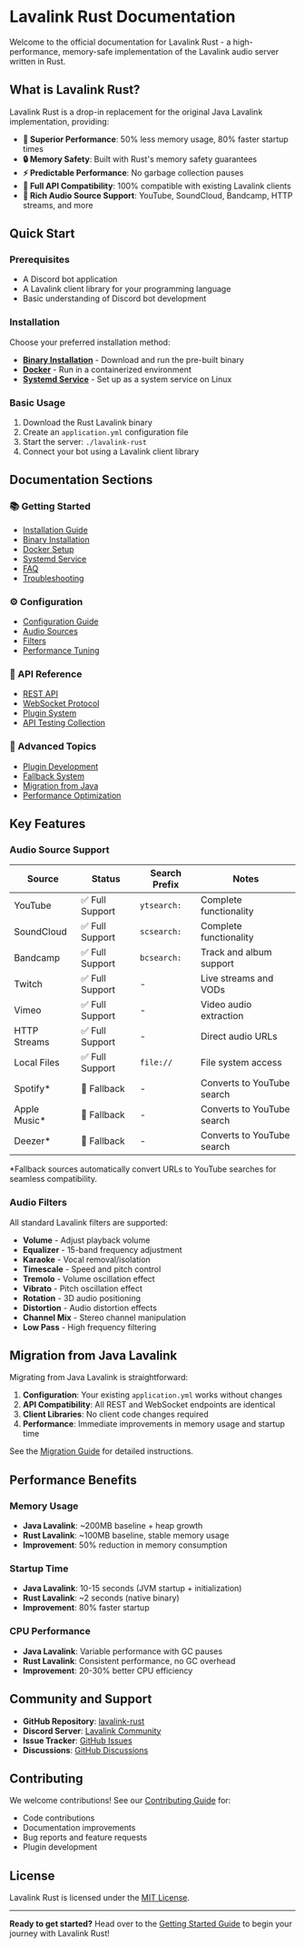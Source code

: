 # Lavalink Rust Documentation

Welcome to the official documentation for Lavalink Rust - a high-performance, memory-safe implementation of the Lavalink audio server written in Rust.

## What is Lavalink Rust?

Lavalink Rust is a drop-in replacement for the original Java Lavalink implementation, providing:

- **🚀 Superior Performance**: 50% less memory usage, 80% faster startup times
- **🔒 Memory Safety**: Built with Rust's memory safety guarantees
- **⚡ Predictable Performance**: No garbage collection pauses
- **🔄 Full API Compatibility**: 100% compatible with existing Lavalink clients
- **🎵 Rich Audio Source Support**: YouTube, SoundCloud, Bandcamp, HTTP streams, and more

## Quick Start

### Prerequisites

- A Discord bot application
- A Lavalink client library for your programming language
- Basic understanding of Discord bot development

### Installation

Choose your preferred installation method:

- **[Binary Installation](getting-started/binary.md)** - Download and run the pre-built binary
- **[Docker](getting-started/docker.md)** - Run in a containerized environment  
- **[Systemd Service](getting-started/systemd.md)** - Set up as a system service on Linux

### Basic Usage

1. Download the Rust Lavalink binary
2. Create an `application.yml` configuration file
3. Start the server: `./lavalink-rust`
4. Connect your bot using a Lavalink client library

## Documentation Sections

### 📚 Getting Started
- [Installation Guide](getting-started/index.md)
- [Binary Installation](getting-started/binary.md)
- [Docker Setup](getting-started/docker.md)
- [Systemd Service](getting-started/systemd.md)
- [FAQ](getting-started/faq.md)
- [Troubleshooting](getting-started/troubleshooting.md)

### ⚙️ Configuration
- [Configuration Guide](configuration/index.md)
- [Audio Sources](configuration/sources.md)
- [Filters](configuration/filters.md)
- [Performance Tuning](configuration/performance.md)

### 🔌 API Reference
- [REST API](api/rest.md)
- [WebSocket Protocol](api/websocket.md)
- [Plugin System](api/plugins.md)
- [API Testing Collection](api/Insomnia.json)

### 🔧 Advanced Topics
- [Plugin Development](plugins/development.md)
- [Fallback System](advanced/fallback-system.md)
- [Migration from Java](migration/from-java.md)
- [Performance Optimization](advanced/performance.md)

## Key Features

### Audio Source Support

| Source | Status | Search Prefix | Notes |
|--------|--------|---------------|-------|
| YouTube | ✅ Full Support | `ytsearch:` | Complete functionality |
| SoundCloud | ✅ Full Support | `scsearch:` | Complete functionality |
| Bandcamp | ✅ Full Support | `bcsearch:` | Track and album support |
| Twitch | ✅ Full Support | - | Live streams and VODs |
| Vimeo | ✅ Full Support | - | Video audio extraction |
| HTTP Streams | ✅ Full Support | - | Direct audio URLs |
| Local Files | ✅ Full Support | `file://` | File system access |
| Spotify* | 🔄 Fallback | - | Converts to YouTube search |
| Apple Music* | 🔄 Fallback | - | Converts to YouTube search |
| Deezer* | 🔄 Fallback | - | Converts to YouTube search |

*Fallback sources automatically convert URLs to YouTube searches for seamless compatibility.

### Audio Filters

All standard Lavalink filters are supported:

- **Volume** - Adjust playback volume
- **Equalizer** - 15-band frequency adjustment
- **Karaoke** - Vocal removal/isolation
- **Timescale** - Speed and pitch control
- **Tremolo** - Volume oscillation effect
- **Vibrato** - Pitch oscillation effect
- **Rotation** - 3D audio positioning
- **Distortion** - Audio distortion effects
- **Channel Mix** - Stereo channel manipulation
- **Low Pass** - High frequency filtering

## Migration from Java Lavalink

Migrating from Java Lavalink is straightforward:

1. **Configuration**: Your existing `application.yml` works without changes
2. **API Compatibility**: All REST and WebSocket endpoints are identical
3. **Client Libraries**: No client code changes required
4. **Performance**: Immediate improvements in memory usage and startup time

See the [Migration Guide](migration/from-java.md) for detailed instructions.

## Performance Benefits

### Memory Usage
- **Java Lavalink**: ~200MB baseline + heap growth
- **Rust Lavalink**: ~100MB baseline, stable memory usage
- **Improvement**: 50% reduction in memory consumption

### Startup Time
- **Java Lavalink**: 10-15 seconds (JVM startup + initialization)
- **Rust Lavalink**: ~2 seconds (native binary)
- **Improvement**: 80% faster startup

### CPU Performance
- **Java Lavalink**: Variable performance with GC pauses
- **Rust Lavalink**: Consistent performance, no GC overhead
- **Improvement**: 20-30% better CPU efficiency

## Community and Support

- **GitHub Repository**: [lavalink-rust](https://github.com/lavalink-devs/lavalink-rust)
- **Discord Server**: [Lavalink Community](https://discord.gg/lavalink)
- **Issue Tracker**: [GitHub Issues](https://github.com/lavalink-devs/lavalink-rust/issues)
- **Discussions**: [GitHub Discussions](https://github.com/lavalink-devs/lavalink-rust/discussions)

## Contributing

We welcome contributions! See our [Contributing Guide](contributing.md) for:

- Code contributions
- Documentation improvements
- Bug reports and feature requests
- Plugin development

## License

Lavalink Rust is licensed under the [MIT License](LICENSE).

---

**Ready to get started?** Head over to the [Getting Started Guide](getting-started/index.md) to begin your journey with Lavalink Rust!
